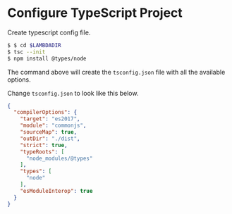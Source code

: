 # Configure TypeScript Project

Create typescript config file.

```bash
$ $ cd $LAMBDADIR
$ tsc --init
$ npm install @types/node
```

The command above will create the `tsconfig.json` file with all the available options. 

Change `tsconfig.json` to look like this below.

```json
{
  "compilerOptions": {
    "target": "es2017",
    "module": "commonjs",
    "sourceMap": true,
    "outDir": "./dist",
    "strict": true,
    "typeRoots": [
      "node_modules/@types"
    ],
    "types": [
      "node"
    ],
    "esModuleInterop": true
  }
}
```
